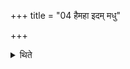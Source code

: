 +++
title = "04 हैमहा इदम् मधु"

+++

<details><summary>थिते</summary>

हैमहा इदं मधु हिल्लु हिल्ल्विति सर्वासामृगन्तेषु समयः ४
</details>
